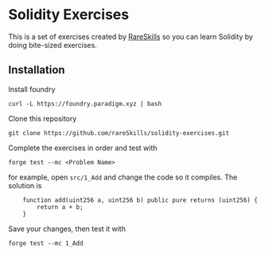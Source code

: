 # Solidity Exercises

This is a set of exercises created by [RareSkills](https://www.rareskills.io) so you can learn Solidity by doing bite-sized exercises.

## Installation

Install foundry

```
curl -L https://foundry.paradigm.xyz | bash
```

Clone this repository

```
git clone https://github.com/rareSkills/solidity-exercises.git
```

Complete the exercises in order and test with

```
forge test --mc <Problem Name>
```

for example, open `src/1_Add` and change the code so it compiles. The solution is

```solidity
    function add(uint256 a, uint256 b) public pure returns (uint256) {
        return a + b;
    }
```

Save your changes, then test it with

```
forge test --mc 1_Add
```
